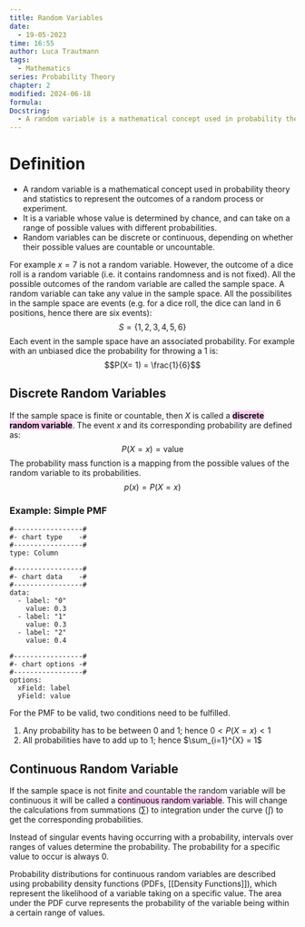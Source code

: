 ```yaml
---
title: Random Variables
date:
  - 19-05-2023
time: 16:55
author: Luca Trautmann
tags:
  - Mathematics
series: Probability Theory
chapter: 2
modified: 2024-06-18
formula: 
Docstring:
  - A random variable is a mathematical concept used in probability theory and statistics to represent the outcomes of a random process or experiment. It is a variable whose value is determined by chance, and can take on a range of possible values with different probabilities.
---
```


# Definition
- A random variable is a mathematical concept used in probability theory and statistics to represent the outcomes of a random process or experiment. 
- It is a variable whose value is determined by chance, and can take on a range of possible values with different probabilities. 
- Random variables can be discrete or continuous, depending on whether their possible values are countable or uncountable. 

For example $x = 7$ is not a random variable. However, the outcome of a dice roll is a random variable (i.e. it contains randomness and is not fixed). All the possible outcomes of the random variable are called the sample space. A random variable can take any value in the sample space. All the possibilites in the sample space are events (e.g. for a dice roll, the dice can land in 6 positions, hence there are six events):
$$S = \{1,2,3,4,5,6\}$$
Each event in the sample space have an associated probability. For example with an unbiased dice the probability for throwing a 1 is:
$$P(X= 1) = \frac{1}{6}$$
## Discrete Random Variables
If the sample space is finite or countable, then $X$ is called a __<mark style="background: #FFB8EBA6;">discrete random variable</mark>__. The event $x$ and its corresponding probability are defined as:
$$P(X=x) = \text{value}$$
The probability mass function is a mapping from the possible values of the random variable to its probabilities.
$$p(x) = P(X=x)$$

### Example: Simple PMF
```chartsview
#-----------------#
#- chart type    -#
#-----------------#
type: Column

#-----------------#
#- chart data    -#
#-----------------#
data:
  - label: "0"
    value: 0.3
  - label: "1"
    value: 0.3
  - label: "2"
    value: 0.4

#-----------------#
#- chart options -#
#-----------------#
options:
  xField: label
  yField: value
```

For the PMF to be valid, two conditions need to be fulfilled. 
1. Any probability has to be between 0 and 1; hence $0 < P(X = x) < 1$
2. All probabilities have to add up to 1; hence $\sum_{i=1}^{X} = 1$


## Continuous Random Variable
If the sample space is not finite and countable the random variable will be continuous it will be called a <mark style="background: #FFB8EBA6;">continuous random variable</mark>. This will change the calculations from summations ($\sum$) to integration under the curve ($\int$) to get the corresponding probabilities.

Instead of singular events having occurring with a probability, intervals over ranges of values determine the probability. The probability for a specific value to occur is always 0.

Probability distributions for continuous random variables are described using probability density functions (PDFs, [[Density Functions]]), which represent the likelihood of a variable taking on a specific value. The area under the PDF curve represents the probability of the variable being within a certain range of values.

